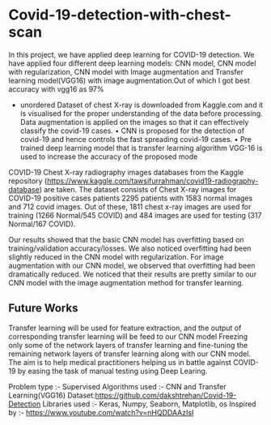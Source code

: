 # Covid-19-detection-with-chest-scan
In this project, we have applied deep learning for COVID-19 detection. We have applied four different deep learning models: CNN model, CNN model with regularization, CNN model with Image augmentation and Transfer learning model(VGG16) with image augmentation.Out of which I got best accuracy with vgg16 as 97%

* unordered Dataset of chest X-ray is downloaded from Kaggle.com and it is visualised for the proper understanding of the data before processing. Data augmentation is applied on the images so that it can effectively classify the covid-19 cases.
• CNN is proposed for the detection of covid-19 and hence controls the fast spreading covid-19 cases.
• Pre trained deep learning model that is transfer learning algorithm VGG-16 is used to increase the accuracy of the proposed mode

COVID-19 Chest X-ray radiography images databases from the Kaggle repository (https://www.kaggle.com/tawsifurrahman/covid19-radiography-database) are taken. The dataset consists of Chest X-ray images for COVID-19 positive cases patients 2295 patients with 1583 normal images and 712 covid images. Out of these, 1811 chest x-ray images are used for training (1266 Normal/545 COVID) and 484 images are used for testing (317 Normal/167 COVID).

Our results showed that the basic CNN model has overfitting based on training/validation accuracy/losses. We also noticed overfitting had been slightly reduced in the CNN model with regularization. For image augmentation with our CNN model, we observed that overfitting had been dramatically reduced. We noticed that their results are pretty similar to our CNN model with the image augmentation method for transfer learning.

## Future Works

Transfer learning will be used for feature extraction, and the output of corresponding transfer learning will be feed to our CNN model
Freezing only some of the network layers of transfer learning and fine-tuning the remaining network layers of transfer learning along with our CNN model.
The aim is to help medical practitioners helping us in battle against COVID-19 by easing the task of manual testing using Deep Learing.

Problem type :- Supervised
Algorithms used :- CNN and Transfer Learning(VGG16)
Dataset:https://github.com/dakshtrehan/Covid-19-Detection
Libraries used :- Keras, Numpy, Seaborn, Matplotlib, os
Inspired by :- https://www.youtube.com/watch?v=nHQDDAAzIsI
